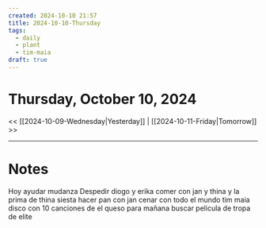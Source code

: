 ```yaml
---
created: 2024-10-10 21:57
title: 2024-10-10-Thursday
tags:
  - daily
  - plant
  - tim-maia
draft: true
---
```

# Thursday, October 10, 2024

<< [[2024-10-09-Wednesday|Yesterday]] | [[2024-10-11-Friday|Tomorrow]] >>

---
# Notes
Hoy ayudar mudanza
Despedir diogo y erika
comer con jan y thina y la prima de thina
siesta
hacer pan con jan
cenar con todo el mundo
tim maia disco con 10 canciones de el
queso para mañana
buscar pelicula de tropa de elite
